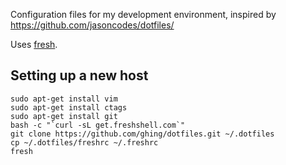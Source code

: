 Configuration files for my development environment, inspired by 
https://github.com/jasoncodes/dotfiles/

Uses [fresh](http://freshshell.com/).

## Setting up a new host

```
sudo apt-get install vim
sudo apt-get install ctags
sudo apt-get install git
bash -c "`curl -sL get.freshshell.com`"
git clone https://github.com/ghing/dotfiles.git ~/.dotfiles
cp ~/.dotfiles/freshrc ~/.freshrc
fresh
```
